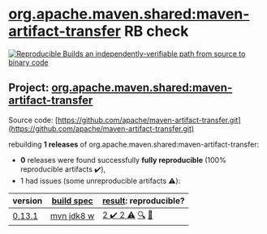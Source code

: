 [org.apache.maven.shared:maven-artifact-transfer](https://search.maven.org/artifact/org.apache.maven.shared/maven-artifact-transfer/) RB check
=======

[![Reproducible Builds](https://reproducible-builds.org/images/logos/rb.svg) an independently-verifiable path from source to binary code](https://reproducible-builds.org/)

## Project: [org.apache.maven.shared:maven-artifact-transfer](https://search.maven.org/artifact/org.apache.maven.shared/maven-artifact-transfer/)

Source code: [https://github.com/apache/maven-artifact-transfer.git](https://github.com/apache/maven-artifact-transfer.git)

rebuilding **1 releases** of org.apache.maven.shared:maven-artifact-transfer:
- **0** releases were found successfully **fully reproducible** (100% reproducible artifacts :heavy_check_mark:),
- 1 had issues (some unreproducible artifacts :warning:):

| version | [build spec](BUILDSPEC.md) | [result](https://reproducible-builds.org/docs/jvm/): reproducible? |
| -- | --------- | ------ |
| [0.13.1](https://search.maven.org/artifact/org.apache.maven.shared/maven-artifact-transfer/0.13.1/pom) | [mvn jdk8 w](maven-artifact-transfer-0.13.1.buildspec) | [2 :heavy_check_mark:  2 :warning:](maven-artifact-transfer-0.13.1.buildcompare) [:mag:](maven-artifact-transfer-0.13.1.diffoscope) [:memo:](https://github.com/apache/maven-artifact-transfer/commit/c2106c0500cc7c70c27581f117bf86e6185073c6) |
